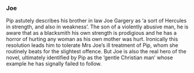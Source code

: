 ### Joe

Pip astutely describes his brother in law Joe Gargery as ‘a sort of Hercules in strength, and also in weakness’. The son of a violently abusive man, he is aware that as a blacksmith his own strength is prodigious and he has a horror of hurting any woman as his own mother was hurt. Ironically this resolution leads him to tolerate Mrs Joe’s ill treatment of Pip, whom she routinely beats for the slightest offence. But Joe is also the real hero of the novel, ultimately identified by Pip as the ‘gentle Christian man’ whose example he has signally failed to follow.